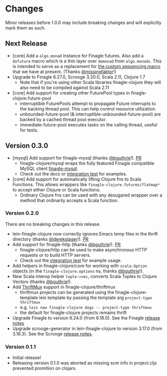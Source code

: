 # Changes

Minor releases before 1.0.0 may include breaking changes and will explicitly mark them as such.

## Next Release

* [core] Add a `algo.monad` instance for Finagle futures. Also add a `dofuture` macro which is a thin layer over `domonad` from `algo.monads`. 
  This is intended to serve as a replacement for [the custom sequencing macro](https://github.com/finagle/finagle-clojure/blob/v0.1.1/core/src/finagle_clojure/futures.clj#L169-L181)
  that we have at present. (Thanks [@missingfaktor](https://github.com/missingfaktor)!)
* Upgrade to Finagle 6.27.0, Scrooge 3.20.0, Scala 2.11, Clojure 1.7
  * Note that if you're using other Scala libraries finagle-clojure they will also need to be compiled against Scala 2.11
* [core] Add support for creating other FuturePool types in finagle-clojure.future-pool
  * interruptible FuturePools attempt to propagate Future interrupts to the backing thread pool. This can help control resource utilization.
  * unbounded-future-pool (& interruptible-unbounded-future-pool) are backed by a cached thread pool executor.
  * immediate-future-pool executes tasks on the calling thread, useful for tests.

## Version 0.3.0

* [mysql] Add support for finagle-mysql (thanks [@bguthrie](http://github.com/bguthrie)!). [PR](https://github.com/finagle/finagle-clojure/pull/6)
  * finagle-clojure/mysql wraps the fully featured Finagle compatible MySQL client [finagle-mysql](https://github.com/twitter/finagle/tree/master/finagle-mysql).
  * Check out the docs or [integration test](https://github.com/finagle/finagle-clojure/blob/31a8c0ceb4301e33b0cc700d40b8d67075076e29/mysql/test/finagle_clojure/mysql/integration_test.clj) for examples.
* [core] Add support for automatically lifting Clojure fns to Scala Functions. This allows wrappers like `finagle-clojure.futures/flatmap*` to accept either Clojure or Scala functions.
  * Ordinary Clojure fns can be used with any desugared wrapper over a method that ordinarily accepts a Scala function.

### Version 0.2.0

There are no breaking changes in this release.

* lein-finagle-clojure now correctly ignores Emacs temp files in the thrift directory (thanks [@derekslager](https://github.com/derekslager)!). [PR](https://github.com/finagle/finagle-clojure/pull/2)
* Add support for finagle-http (thanks [@bguthrie](http://github.com/bguthrie)!). [PR](https://github.com/finagle/finagle-clojure/pull/4)
  * finagle-clojure/http can be used to make asynchronous HTTP requests or to build HTTP servers.
  * Check out the [integration test](https://github.com/finagle/finagle-clojure/blob/8d8fd428c24bfcb5d8dab37fb42be6cba6d8f7dd/http/test/finagle_clojure/http/integration_test.clj) for example usage.
* Add helpers in finagle-clojure/core for working with `scala.Option` objects (in the `finagle-clojure.options` ns, thanks [@bguthrie](http://github.com/bguthrie)!).
* New Scala interop helper `tuple->vec`, converts Scala Tuples to Clojure Vectors (thanks [@bguthrie](http://github.com/bguthrie)!).
* Add [ThriftMux](http://twitter.github.io/finagle/docs/index.html#com.twitter.finagle.mux.package) support in finagle-clojure/thriftmux
  * thriftmux projects can be generated using the finagle-clojure-template lein template by passing the template arg `project-type thriftmux`
  * e.g. `lein new finagle-clojure dogs -- project-type thriftmux`
  * the default for finagle-clojure projects remains thrift
* Upgrade Finagle to version 6.24.0 (from 6.18.0). See the Finagle [release notes](https://github.com/twitter/finagle/blob/finagle-6.24.0/CHANGES)
* Upgrade scrooge-generator in lein-finagle-clojure to version 3.17.0 (from 3.16.3). See the Scrooge [release notes](https://github.com/twitter/scrooge/blob/870e03227d1ab52c37f323118561ad4b79485a0d/CHANGES).

### Version 0.1.1

* Initial release!
* Releasing version 0.1.0 was aborted as missing scm info in project.cljs prevented promition on clojars.
